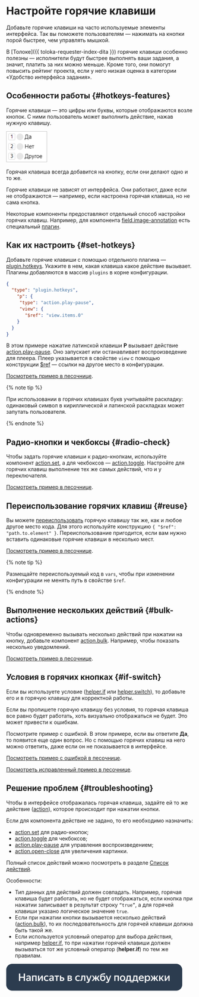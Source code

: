 # Настройте горячие клавиши

Добавьте горячие клавиши на часто используемые элементы интерфейса. Так вы поможете пользователям — нажимать на кнопки порой быстрее, чем управлять мышкой.

В [Толоке]({{ toloka-requester-index-dita }}) горячие клавиши особенно полезны — исполнители будут быстрее выполнять ваши задания, а значит, платить за них можно меньше. Кроме того, они помогут повысить рейтинг проекта, если у него низкая оценка в категории «Удобство интерфейса задания».

## Особенности работы {#hotkeys-features}

Горячие клавиши — это цифры или буквы, которые отображаются возле кнопок. С ними пользователь может выполнить действие, нажав нужную клавишу.

![](../_images/hotkeys-example.png)

Горячая клавиша всегда добавится на кнопку, если они делают одно и то же.

Горячие клавиши не зависят от интерфейса. Они работают, даже если не отображаются — например, если настроена горячая клавиша, но не сама кнопка.

Некоторые компоненты предоставляют отдельный способ настройки горячих клавиш. Например, для компонента [field.image-annotation](../reference/field.image-annotation.md) есть специальный [плагин](../reference/plugin.field.image-annotation.hotkeys.md).

## Как их настроить {#set-hotkeys}

Добавьте горячие клавиши с помощью отдельного плагина — [plugin.hotkeys](../reference/plugin.hotkeys.md). Укажите в нем, какая клавиша какое действие вызывает. Плагины добавляются в массив `plugins` в корне конфигурации.

```json
{
  "type": "plugin.hotkeys",
    "p": {
     "type": "action.play-pause",
     "view": {
       "$ref": "view.items.0"
    }
  }
}
```

В этом примере нажатие латинской клавиши **Р** вызывает действие [action.play-pause](../reference/action.play-pause.md). Оно запускает или останавливает воспроизведение для плеера. Плеер указывается в свойстве `view` с помощью конструкции [$ref](reuse.md) — ссылки на другое место в конфигурации.

[Посмотреть пример в песочнице](https://clck.ru/R4jqk).

{% note tip %}

При использовании в горячих клавишах букв учитывайте раскладку: одинаковый символ в кириллической и латинской раскладках может запутать пользователя.

{% endnote %}


## Радио-кнопки и чекбоксы {#radio-check}

Чтобы задать горячие клавиши к радио-кнопкам, используйте компонент [action.set](../reference/action.set.md), а для чекбоксов — [action.toggle](../reference/action.toggle.md). Настройте для горячих клавиш выполнение тех же самых действий, что и у переключателя.

[Посмотреть пример в песочнице](https://clck.ru/R4kTo).

## Переиспользование горячих клавиш {#reuse}

Вы можете [переиспользовать](reuse.md) горячую клавишу так же, как и любое другое место кода. Для этого используйте конструкцию `{ "$ref": "path.to.element" }`. Переиспользование пригодится, если вам нужно вставить одинаковые горячие клавиши в несколько мест.

[Посмотреть пример в песочнице](https://clck.ru/R4kHH).

{% note tip %}

Размещайте переиспользуемый код в `vars`, чтобы при изменении конфигурации не менять путь в свойстве `$ref`.

{% endnote %}


## Выполнение нескольких действий {#bulk-actions}

Чтобы одновременно вызывать несколько действий при нажатии на кнопку, добавьте компонент [action.bulk](../reference/action.bulk.md). Например, чтобы показать несколько уведомлений.

[Посмотреть пример в песочнице](https://clck.ru/RGsvZ).

## Условия в горячих кнопках {#if-switch}

Если вы используете условие ([helper.if](../reference/helper.if.md) или [helper.switch](../reference/helper.switch.md)), то добавьте его и в горячую клавишу для корректной работы.

Если вы пропишете горячую клавишу без условия, то горячая клавиша все равно будет работать, хоть визуально отображаться не будет. Это может привести к ошибкам.

Посмотрите пример с ошибкой. В этом примере, если вы ответите **Да**, то появится еще один вопрос. Но с помощью горячих клавиш на него можно ответить, даже если он не показывается в интерфейсе.

[Посмотреть пример с ошибкой в песочнице](https://clck.ru/RGsxF).

[Посмотреть исправленный пример в песочнице](https://clck.ru/RJXUV).

## Решение проблем {#troubleshooting}

Чтобы в интерфейсе отображалась горячая клавиша, задайте ей то же действие ([action](../reference/actions.md)), которое происходит при нажатии кнопки.

Если для компонента действие не задано, то его необходимо назначить:
- [action.set](../reference/action.set.md) для радио-кнопок;
- [action.toggle](../reference/action.toggle.md) для чекбоксов;
- [action.play-pause](../reference/action.play-pause.md) для управления воспроизведением;
- [action.open-close](../reference/action.open-close.md) для увеличения картинки.

Полный список действий можно посмотреть в разделе [Список действий](../reference/actions.md).

Особенности:

- Тип данных для действий должен совпадать. Например, горячая клавиша будет работать, но не будет отображаться, если кнопка при нажатии записывает в результат строку `“true”`, а для горячей клавиши указано логическое значение `true`.
- Если при нажатии кнопки вызывается несколько действий ([action.bulk](../reference/action.bulk.md)), то их последовательность для горячей клавиши должна быть такой же.
- Если используется условный оператор для выбора действия, например [helper.if](../reference/helper.if.md), то при нажатии горячей клавиши должен вызываться тот же условный оператор (**helper.if**) по тем же правилам.


[![](../_images/buttons/contact-support.svg)](../concepts/support.md)
